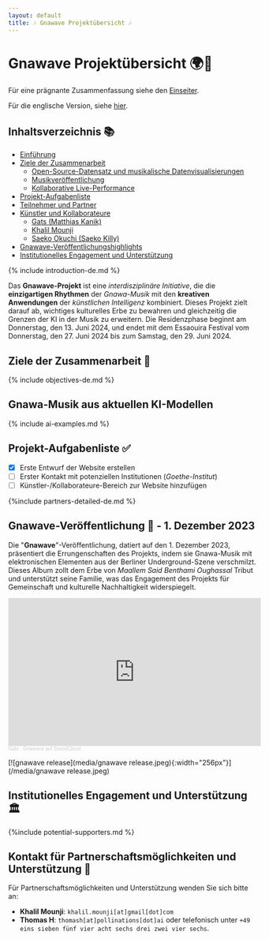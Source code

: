 ```yaml
---
layout: default
title: 🎶 Gnawave Projektübersicht 🎶
---
```


# **Gnawave Projektübersicht** 🌍🎵

Für eine prägnante Zusammenfassung siehe den [Einseiter](./one-pager-de.html).

Für die englische Version, siehe [hier](./index.html).

## **Inhaltsverzeichnis** 📚

- [Einführung](#einführung)
- [Ziele der Zusammenarbeit](#ziele-der-zusammenarbeit)
  - [Open-Source-Datensatz und musikalische Datenvisualisierungen](#open-source-datensatz-und-musikalische-datenvisualisierungen)
  - [Musikveröffentlichung](#musikveröffentlichung)
  - [Kollaborative Live-Performance](#kollaborative-live-performance)
- [Projekt-Aufgabenliste](#projekt-aufgabenliste)
- [Teilnehmer und Partner](#teilnehmer-und-partner)
- [Künstler und Kollaborateure](#künstler-und-kollaborateure)
  - [Gats (Matthias Kanik)](#gats-matthias-kanik)
  - [Khalil Mounji](#khalil-mounji)
  - [Saeko Okuchi (Saeko Killy)](#saeko-okuchi-saeko-killy)
- [Gnawave-Veröffentlichungshighlights](#gnawave-veröffentlichungshighlights)
- [Institutionelles Engagement und Unterstützung](#institutionelles-engagement-und-unterstützung)

{% include introduction-de.md %}

Das **Gnawave-Projekt** ist eine *interdisziplinäre Initiative*, die die **einzigartigen Rhythmen** der *Gnawa-Musik* mit den **kreativen Anwendungen** der *künstlichen Intelligenz* kombiniert. Dieses Projekt zielt darauf ab, wichtiges kulturelles Erbe zu bewahren und gleichzeitig die Grenzen der KI in der Musik zu erweitern. Die Residenzphase beginnt am Donnerstag, den 13. Juni 2024, und endet mit dem Essaouira Festival vom Donnerstag, den 27. Juni 2024 bis zum Samstag, den 29. Juni 2024.

## **Ziele der Zusammenarbeit** 🎯

{% include objectives-de.md %}

## **Gnawa-Musik aus aktuellen KI-Modellen**

{% include ai-examples.md %}

## **Projekt-Aufgabenliste** ✅

- [x] Erste Entwurf der Website erstellen
- [ ] Erster Kontakt mit potenziellen Institutionen (*Goethe-Institut*)
- [ ] Künstler-/Kollaborateure-Bereich zur Website hinzufügen

{%include partners-detailed-de.md %}

## **Gnawave-Veröffentlichung** 🌟 - 1. Dezember 2023

Die "**Gnawave**"-Veröffentlichung, datiert auf den 1. Dezember 2023, präsentiert die Errungenschaften des Projekts, indem sie Gnawa-Musik mit elektronischen Elementen aus der Berliner Underground-Szene verschmilzt. Dieses Album zollt dem Erbe von *Maallem Said Benthami Oughassal* Tribut und unterstützt seine Familie, was das Engagement des Projekts für Gemeinschaft und kulturelle Nachhaltigkeit widerspiegelt.

<iframe width="512px" height="300" scrolling="no" frameborder="no" allow="autoplay" src="https://w.soundcloud.com/player/?url=https%3A//api.soundcloud.com/playlists/1729743579&color=%23ff5500&auto_play=false&hide_related=false&show_comments=false&show_user=false&show_reposts=false&show_teaser=false&visual=true"></iframe><div style="font-size: 10px; color: #cccccc;line-break: anywhere;word-break: normal;overflow: hidden;white-space: nowrap;text-overflow: ellipsis; font-family: Interstate,Lucida Grande,Lucida Sans Unicode,Lucida Sans,Garuda,Verdana,Tahoma,sans-serif;font-weight: 100;"><a href="https://soundcloud.com/g-a-t-s" title="Gats" target="_blank" style="color: #cccccc; text-decoration: none;">Gats</a> · <a href="https://soundcloud.com/g-a-t-s/sets/gnawave" title="Gnawave" target="_blank" style="color: #cccccc; text-decoration: none;">Gnawave auf SoundCloud</a></div>

[![gnawave release](media/gnawave release.jpeg){:width="256px"}](/media/gnawave release.jpeg)

## **Institutionelles Engagement und Unterstützung** 🏛️

{%include potential-supporters.md %}

## **Kontakt für Partnerschaftsmöglichkeiten und Unterstützung** 📧

Für Partnerschaftsmöglichkeiten und Unterstützung wenden Sie sich bitte an:

- **Khalil Mounji**: `khalil.mounji[at]gmail[dot]com`
- **Thomas H**: `thomash[at]pollinations[dot]ai` oder telefonisch unter `+49 eins sieben fünf vier acht sechs drei zwei vier sechs`.
